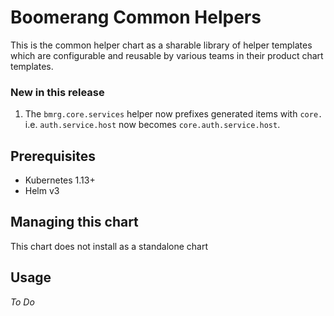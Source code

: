 # Boomerang Common Helpers

This is the common helper chart as a sharable library of helper templates which are configurable and reusable by various teams in their product chart templates.

### New in this release

1. The `bmrg.core.services` helper now prefixes generated items with `core.` i.e. `auth.service.host` now becomes `core.auth.service.host`.

## Prerequisites

- Kubernetes 1.13+
- Helm v3

## Managing this chart

This chart does not install as a standalone chart

## Usage

_To Do_
